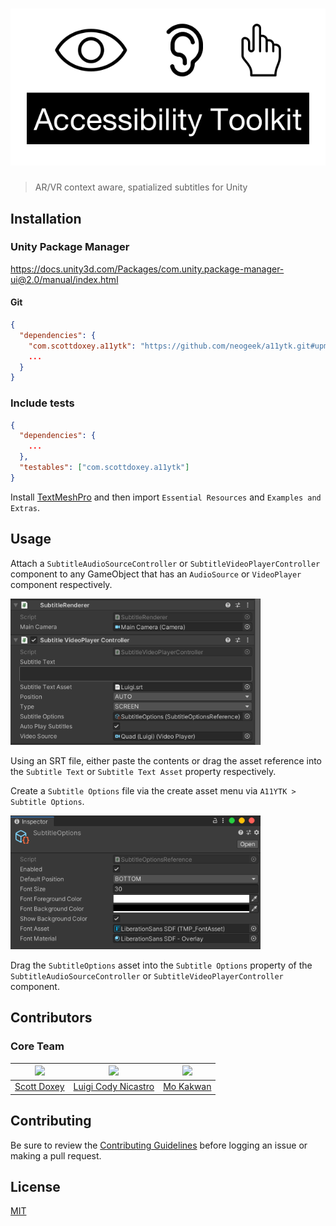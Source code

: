 # ![A11YTK](logo.png)

> AR/VR context aware, spatialized subtitles for Unity

## Installation

### Unity Package Manager

<https://docs.unity3d.com/Packages/com.unity.package-manager-ui@2.0/manual/index.html>

#### Git

```json
{
  "dependencies": {
    "com.scottdoxey.a11ytk": "https://github.com/neogeek/a11ytk.git#upm",
    ...
  }
}
```

### Include tests

```json
{
  "dependencies": {
    ...
  },
  "testables": ["com.scottdoxey.a11ytk"]
}
```

Install [TextMeshPro](https://docs.unity3d.com/Manual/com.unity.textmeshpro.html) and then import `Essential Resources` and `Examples and Extras`.

## Usage

Attach a `SubtitleAudioSourceController` or `SubtitleVideoPlayerController` component to any GameObject that has an `AudioSource` or `VideoPlayer` component respectively.

<img src="Screenshots/components.png" width="400">

Using an SRT file, either paste the contents or drag the asset reference into the `Subtitle Text` or `Subtitle Text Asset` property respectively.

Create a `Subtitle Options` file via the create asset menu via `A11YTK > Subtitle Options`.

<img src="Screenshots/options.png" width="400">

Drag the `SubtitleOptions` asset into the `Subtitle Options` property of the `SubtitleAudioSourceController` or `SubtitleVideoPlayerController` component.

## Contributors

### Core Team

| <img src="https://avatars2.githubusercontent.com/u/6753?s=400&v=4" width="150"> | <img src="https://avatars2.githubusercontent.com/u/58125435?s=400&v=4" width="150"> | <img src="https://avatars2.githubusercontent.com/u/315474?s=400&v=4" width="150"> |
| --------------------------------------------------------------------------- | ------------------------------------------------------------------------------- | ----------------------------------------------------------------------------- |
| [Scott Doxey](https://github.com/neogeek)                                   | [Luigi Cody Nicastro](https://github.com/luiginicastro)                         | [Mo Kakwan](https://github.com/luiwavewashginicastro)                         |

## Contributing

Be sure to review the [Contributing Guidelines](https://github.com/neogeek/A11YTK/blob/master/CONTRIBUTING.md) before logging an issue or making a pull request.

## License

[MIT](https://github.com/neogeek/A11YTK/blob/master/LICENSE)
